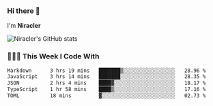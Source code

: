 ### Hi there 👋

I'm **Niracler**

![Niracler's GitHub stats](https://github-readme-stats.vercel.app/api?username=Niracler&show_icons=true)


### 👨🏻‍💻 This Week I Code With

<!--START_SECTION:waka-->

```txt
Markdown      3 hrs 19 mins   ███████▒░░░░░░░░░░░░░░░░░   28.96 %
JavaScript    3 hrs 14 mins   ███████░░░░░░░░░░░░░░░░░░   28.35 %
JSON          2 hrs 4 mins    ████▓░░░░░░░░░░░░░░░░░░░░   18.17 %
TypeScript    1 hr 58 mins    ████▒░░░░░░░░░░░░░░░░░░░░   17.16 %
TOML          18 mins         ▓░░░░░░░░░░░░░░░░░░░░░░░░   02.73 %
```

<!--END_SECTION:waka-->
